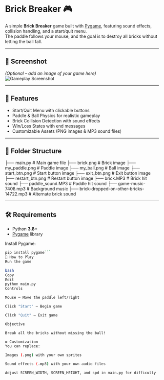 # Brick Breaker 🎮

A simple **Brick Breaker** game built with [Pygame](https://www.pygame.org/), featuring sound effects, collision handling, and a start/quit menu.  
The paddle follows your mouse, and the goal is to destroy all bricks without letting the ball fall.

---

## 📸 Screenshot
*(Optional – add an image of your game here)*  
![Gameplay Screenshot](screenshot.png)

---

## 🚀 Features
- Start/Quit Menu with clickable buttons  
- Paddle & Ball Physics for realistic gameplay  
- Brick Collision Detection with sound effects  
- Win/Loss States with end messages  
- Customizable Assets (PNG images & MP3 sound files)  

---

## 📂 Folder Structure

├── main.py # Main game file
├── brick.png # Brick image
├── my_paddle.png # Paddle image
├── my_ball.png # Ball image
├── start_btn.png # Start button image
├── exit_btn.png # Exit button image
├── restart_btn.png # Restart button image
├── brick.MP3 # Brick hit sound
├── paddle_sound.MP3 # Paddle hit sound
├── game-music-7408.mp3 # Background music
├── brick-dropped-on-other-bricks-14722.mp3 # Alternate brick sound


---

## 🛠️ Requirements
- Python **3.8+**  
- [Pygame](https://www.pygame.org/news) library  

Install Pygame:
```bash
pip install pygame```
🎯 How to Play
Run the game

bash
Copy
Edit
python main.py
Controls

Mouse – Move the paddle left/right

Click "Start" – Begin game

Click "Quit" – Exit game

Objective

Break all the bricks without missing the ball!

⚙️ Customization
You can replace:

Images (.png) with your own sprites

Sound effects (.mp3) with your own audio files

Adjust SCREEN_WIDTH, SCREEN_HEIGHT, and spd in main.py for difficulty

